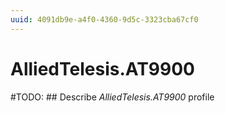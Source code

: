 ```yaml
---
uuid: 4091db9e-a4f0-4360-9d5c-3323cba67cf0
---
```



# AlliedTelesis.AT9900


#TODO: ## Describe *AlliedTelesis.AT9900* profile

